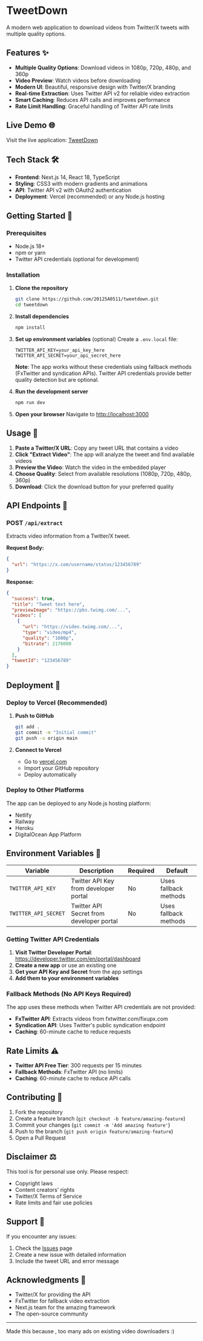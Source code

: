 # TweetDown 

A modern web application to download videos from Twitter/X tweets with multiple quality options.

## Features ✨

- **Multiple Quality Options**: Download videos in 1080p, 720p, 480p, and 360p
- **Video Preview**: Watch videos before downloading
- **Modern UI**: Beautiful, responsive design with Twitter/X branding
- **Real-time Extraction**: Uses Twitter API v2 for reliable video extraction
- **Smart Caching**: Reduces API calls and improves performance
- **Rate Limit Handling**: Graceful handling of Twitter API rate limits

## Live Demo 🌐

Visit the live application: [TweetDown](https://tweet-down.vercel.app/)



## Tech Stack 🛠️

- **Frontend**: Next.js 14, React 18, TypeScript
- **Styling**: CSS3 with modern gradients and animations
- **API**: Twitter API v2 with OAuth2 authentication
- **Deployment**: Vercel (recommended) or any Node.js hosting

## Getting Started 🚀

### Prerequisites

- Node.js 18+ 
- npm or yarn
- Twitter API credentials (optional for development)

### Installation

1. **Clone the repository**
   ```bash
   git clone https://github.com/20125A0511/tweetdown.git
   cd tweetdown
   ```

2. **Install dependencies**
   ```bash
   npm install
   ```

3. **Set up environment variables** (optional)
   Create a `.env.local` file:
   ```env
   TWITTER_API_KEY=your_api_key_here
   TWITTER_API_SECRET=your_api_secret_here
   ```
   
   **Note**: The app works without these credentials using fallback methods (FxTwitter and syndication APIs). Twitter API credentials provide better quality detection but are optional.

4. **Run the development server**
   ```bash
   npm run dev
   ```

5. **Open your browser**
   Navigate to [http://localhost:3000](http://localhost:3000)

## Usage 📖

1. **Paste a Twitter/X URL**: Copy any tweet URL that contains a video
2. **Click "Extract Video"**: The app will analyze the tweet and find available videos
3. **Preview the Video**: Watch the video in the embedded player
4. **Choose Quality**: Select from available resolutions (1080p, 720p, 480p, 360p)
5. **Download**: Click the download button for your preferred quality

## API Endpoints 🔌

### POST `/api/extract`

Extracts video information from a Twitter/X tweet.

**Request Body:**
```json
{
  "url": "https://x.com/username/status/123456789"
}
```

**Response:**
```json
{
  "success": true,
  "title": "Tweet text here",
  "previewImage": "https://pbs.twimg.com/...",
  "videos": [
    {
      "url": "https://video.twimg.com/...",
      "type": "video/mp4",
      "quality": "1080p",
      "bitrate": 2176000
    }
  ],
  "tweetId": "123456789"
}
```

## Deployment 🚀

### Deploy to Vercel (Recommended)

1. **Push to GitHub**
   ```bash
   git add .
   git commit -m "Initial commit"
   git push -u origin main
   ```

2. **Connect to Vercel**
   - Go to [vercel.com](https://vercel.com)
   - Import your GitHub repository
   - Deploy automatically

### Deploy to Other Platforms

The app can be deployed to any Node.js hosting platform:
- Netlify
- Railway
- Heroku
- DigitalOcean App Platform

## Environment Variables 🔧

| Variable | Description | Required | Default |
|----------|-------------|----------|---------|
| `TWITTER_API_KEY` | Twitter API Key from developer portal | No | Uses fallback methods |
| `TWITTER_API_SECRET` | Twitter API Secret from developer portal | No | Uses fallback methods |

### Getting Twitter API Credentials

1. **Visit Twitter Developer Portal**: https://developer.twitter.com/en/portal/dashboard
2. **Create a new app** or use an existing one
3. **Get your API Key and Secret** from the app settings
4. **Add them to your environment variables**

### Fallback Methods (No API Keys Required)

The app uses these methods when Twitter API credentials are not provided:
- **FxTwitter API**: Extracts videos from fxtwitter.com/fixupx.com
- **Syndication API**: Uses Twitter's public syndication endpoint
- **Caching**: 60-minute cache to reduce requests

## Rate Limits ⚠️

- **Twitter API Free Tier**: 300 requests per 15 minutes
- **Fallback Methods**: FxTwitter API (no limits)
- **Caching**: 60-minute cache to reduce API calls

## Contributing 🤝

1. Fork the repository
2. Create a feature branch (`git checkout -b feature/amazing-feature`)
3. Commit your changes (`git commit -m 'Add amazing feature'`)
4. Push to the branch (`git push origin feature/amazing-feature`)
5. Open a Pull Request



## Disclaimer ⚖️

This tool is for personal use only. Please respect:
- Copyright laws
- Content creators' rights
- Twitter/X Terms of Service
- Rate limits and fair use policies

## Support 💬

If you encounter any issues:
1. Check the [Issues](https://github.com/20125A0511/tweetdown/issues) page
2. Create a new issue with detailed information
3. Include the tweet URL and error message

## Acknowledgments 🙏

- Twitter/X for providing the API
- FxTwitter for fallback video extraction
- Next.js team for the amazing framework
- The open-source community

---
Made this because , too many ads on existing video downloaders :)
